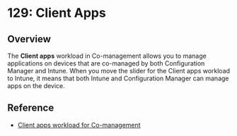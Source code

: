 # 129: Client Apps

## Overview

The **Client apps** workload in Co-management allows you to manage applications on devices that are co-managed by both Configuration Manager and Intune. When you move the slider for the Client apps workload to Intune, it means that both Intune and Configuration Manager can manage apps on the device.

## Reference

* [Client apps workload for Co-management](https://learn.microsoft.com/en-us/mem/configmgr/comanage/workloads#client-apps)

